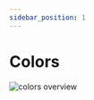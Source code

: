 ```yaml
---
sidebar_position: 1
---
```


# Colors

![colors overview](/img/docs/customize/colors/colors-overview.png)
